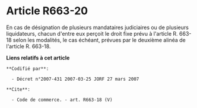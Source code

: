 # Article R663-20

En cas de désignation de plusieurs mandataires judiciaires ou de plusieurs liquidateurs, chacun d'entre eux perçoit le droit
fixe prévu à l'article R. 663-18 selon les modalités, le cas échéant, prévues par le deuxième alinéa de l'article R. 663-18.

**Liens relatifs à cet article**

	**Codifié par**:

	  - Décret n°2007-431 2007-03-25 JORF 27 mars 2007

	**Cite**:

	  - Code de commerce. - art. R663-18 (V)
